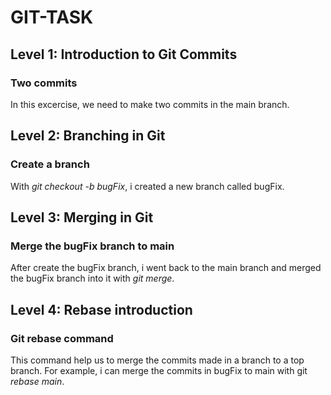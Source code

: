 # GIT-TASK

## Level 1: Introduction to Git Commits

### Two commits

In this excercise, we need to make two commits in the main branch.

## Level 2: Branching in Git

### Create a branch

With *git checkout -b bugFix*, i created a new branch called bugFix.

## Level 3: Merging in Git

### Merge the bugFix branch to main

After create the bugFix branch, i went back to the main branch and merged the bugFix branch into it with *git merge*.

## Level 4: Rebase introduction

### Git rebase command

This command help us to merge the commits made in a branch to a top branch. For example, i can merge the commits in bugFix to main with git *rebase main*.
